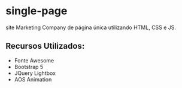 # single-page
 site Marketing Company de página única utilizando HTML, CSS e JS.

 ## Recursos Utilizados:
 - Fonte Awesome
 - Bootstrap 5
 - JQuery Lightbox
 - AOS Animation

 
